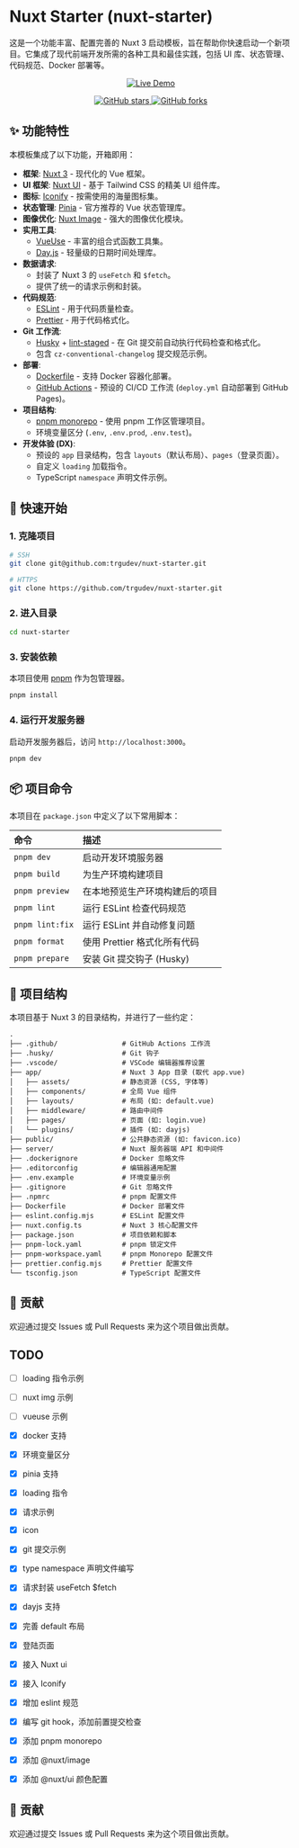 
# Nuxt Starter (nuxt-starter)

这是一个功能丰富、配置完善的 Nuxt 3 启动模板，旨在帮助你快速启动一个新项目。它集成了现代前端开发所需的各种工具和最佳实践，包括 UI 库、状态管理、代码规范、Docker 部署等。


<p align="center"> <a href="https://trgudev.github.io/nuxt-starter/" target="_blank"> <img src="https://img.shields.io/badge/-%E5%9C%A8%E7%BA%BF%E9%A2%84%E8%A7%88-brightgreen?style=for-the-badge&logo=githubpages" alt="Live Demo"> </a> </p>

<p align="center"> 
  <!-- <a href="https://github.com/trgudev/nuxt-starter/blob/main/LICENSE" target="_blank">
    <img src="https://img.shields.io/github/license/trgudev/nuxt-starter?style=flat-square" alt="GitHub License"> 
  </a>  -->
  <a href="https://github.com/trgudev/nuxt-starter/stargazers" target="_blank">
    <img src="https://img.shields.io/github/stars/trgudev/nuxt-starter?style=flat-square" alt="GitHub stars"> 
  </a> 
  <a href="https://github.com/trgudev/nuxt-starter/network" target="_blank"> 
    <img src="https://img.shields.io/github/forks/trgudev/nuxt-starter?style=flat-square" alt="GitHub forks"> 
  </a> 
</p>

## ✨ 功能特性

本模板集成了以下功能，开箱即用：

  - **框架**: [Nuxt 3](https://nuxt.com/) - 现代化的 Vue 框架。
  - **UI 框架**: [Nuxt UI](https://ui.nuxt.com/) - 基于 Tailwind CSS 的精美 UI 组件库。
  - **图标**: [Iconify](https://iconify.design/) - 按需使用的海量图标集。
  - **状态管理**: [Pinia](https://pinia.vuejs.org/) - 官方推荐的 Vue 状态管理库。
  - **图像优化**: [Nuxt Image](https://image.nuxt.com/) - 强大的图像优化模块。
  - **实用工具**:
      - [VueUse](https://vueuse.org/) - 丰富的组合式函数工具集。
      - [Day.js](https://day.js.org/) - 轻量级的日期时间处理库。
  - **数据请求**:
      - 封装了 Nuxt 3 的 `useFetch` 和 `$fetch`。
      - 提供了统一的请求示例和封装。
  - **代码规范**:
      - [ESLint](https://eslint.org/) - 用于代码质量检查。
      - [Prettier](https://prettier.io/) - 用于代码格式化。
  - **Git 工作流**:
      - [Husky](https://typicode.github.io/husky/) + [lint-staged](https://github.com/okonet/lint-staged) - 在 Git 提交前自动执行代码检查和格式化。
      - 包含 `cz-conventional-changelog` 提交规范示例。
  - **部署**:
      - [Dockerfile](https://www.docker.com/) - 支持 Docker 容器化部署。
      - [GitHub Actions](https://github.com/features/actions) - 预设的 CI/CD 工作流 (`deploy.yml` 自动部署到 GitHub Pages)。
  - **项目结构**:
      - [pnpm monorepo](https://pnpm.io/workspaces) - 使用 pnpm 工作区管理项目。
      - 环境变量区分 (`.env`, `.env.prod`, `.env.test`)。
  - **开发体验 (DX)**:
      - 预设的 `app` 目录结构，包含 `layouts`（默认布局）、`pages`（登录页面）。
      - 自定义 `loading` 加载指令。
      - TypeScript `namespace` 声明文件示例。

## 🚀 快速开始

### 1\. 克隆项目

```bash
# SSH
git clone git@github.com:trgudev/nuxt-starter.git

# HTTPS
git clone https://github.com/trgudev/nuxt-starter.git
```

### 2\. 进入目录

```bash
cd nuxt-starter
```

### 3\. 安装依赖

本项目使用 [pnpm](https://pnpm.io/) 作为包管理器。

```bash
pnpm install
```

### 4\. 运行开发服务器

启动开发服务器后，访问 `http://localhost:3000`。

```bash
pnpm dev
```

## 📦 项目命令

本项目在 `package.json` 中定义了以下常用脚本：

| 命令 | 描述 |
| :--- | :--- |
| `pnpm dev` | 启动开发环境服务器 |
| `pnpm build` | 为生产环境构建项目 |
| `pnpm preview` | 在本地预览生产环境构建后的项目 |
| `pnpm lint` | 运行 ESLint 检查代码规范 |
| `pnpm lint:fix` | 运行 ESLint 并自动修复问题 |
| `pnpm format` | 使用 Prettier 格式化所有代码 |
| `pnpm prepare` | 安装 Git 提交钩子 (Husky) |

## 📁 项目结构

本项目基于 Nuxt 3 的目录结构，并进行了一些约定：

```
.
├── .github/                # GitHub Actions 工作流
├── .husky/                 # Git 钩子
├── .vscode/                # VSCode 编辑器推荐设置
├── app/                    # Nuxt 3 App 目录 (取代 app.vue)
│   ├── assets/             # 静态资源 (CSS, 字体等)
│   ├── components/         # 全局 Vue 组件
│   ├── layouts/            # 布局 (如: default.vue)
│   ├── middleware/         # 路由中间件
│   ├── pages/              # 页面 (如: login.vue)
│   └── plugins/            # 插件 (如: dayjs)
├── public/                 # 公共静态资源 (如: favicon.ico)
├── server/                 # Nuxt 服务器端 API 和中间件
├── .dockerignore           # Docker 忽略文件
├── .editorconfig           # 编辑器通用配置
├── .env.example            # 环境变量示例
├── .gitignore              # Git 忽略文件
├── .npmrc                  # pnpm 配置文件
├── Dockerfile              # Docker 部署文件
├── eslint.config.mjs       # ESLint 配置文件
├── nuxt.config.ts          # Nuxt 3 核心配置文件
├── package.json            # 项目依赖和脚本
├── pnpm-lock.yaml          # pnpm 锁定文件
├── pnpm-workspace.yaml     # pnpm Monorepo 配置文件
├── prettier.config.mjs     # Prettier 配置文件
└── tsconfig.json           # TypeScript 配置文件
```

## 🤝 贡献

欢迎通过提交 Issues 或 Pull Requests 来为这个项目做出贡献。

## TODO

- [ ] loading 指令示例
- [ ] nuxt img 示例
- [ ] vueuse 示例

- [x] docker 支持
- [x] 环境变量区分
- [x] pinia 支持
- [x] loading 指令
- [x] 请求示例
- [x] icon
- [x] git 提交示例
- [x] type namespace 声明文件编写
- [x] 请求封装 useFetch $fetch 
- [x] dayjs 支持 
- [x] 完善 default 布局
- [x] 登陆页面
- [x] 接入 Nuxt ui
- [x] 接入 Iconify
- [x] 增加 eslint 规范
- [x] 编写 git hook，添加前置提交检查
- [x] 添加 pnpm monorepo
- [x] 添加 @nuxt/image
- [x] 添加 @nuxt/ui 颜色配置

## 🤝 贡献

欢迎通过提交 Issues 或 Pull Requests 来为这个项目做出贡献。



